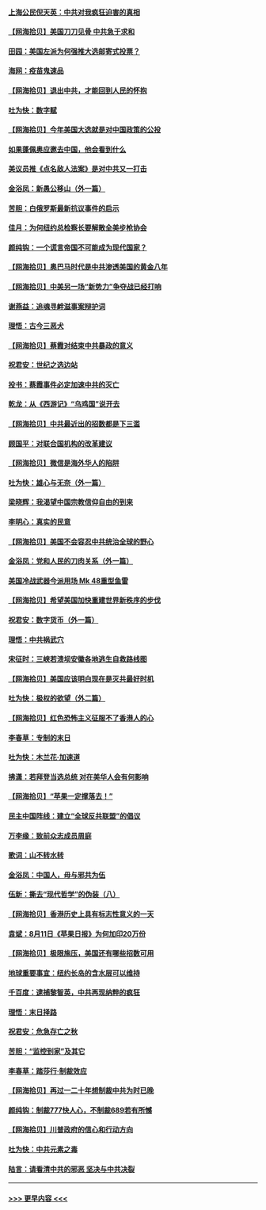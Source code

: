 #### [上海公民倪天英：中共对我疯狂迫害的真相](../pages/nsc993/n12356341.md?t=08260751) 
#### [【网海拾贝】美国刀刀见骨 中共急于求和](../pages/nsc993/n12355511.md?t=08260751) 
#### [田园：美国左派为何强推大选邮寄式投票？](../pages/nsc993/n12352963.md?t=08260751) 
#### [海网：疫苗鬼速品](../pages/nsc993/n12354438.md?t=08260751) 
#### [【网海拾贝】退出中共，才能回到人民的怀抱](../pages/nsc993/n12352634.md?t=08260751) 
#### [吐为快：数字赋](../pages/nsc993/n12352317.md?t=08260751) 
#### [【网海拾贝】今年美国大选就是对中国政策的公投](../pages/nsc993/n12350973.md?t=08260751) 
#### [如果蓬佩奥应邀去中国，他会看到什么](../pages/nsc993/n12350945.md?t=08260751) 
#### [美议员推《点名敌人法案》是对中共又一打击](../pages/nsc993/n12350765.md?t=08260751) 
#### [金浴凤：新愚公移山（外一篇）](../pages/nsc993/n12350253.md?t=08260751) 
#### [苦胆：白俄罗斯最新抗议事件的启示](../pages/nsc993/n12349989.md?t=08260751) 
#### [佳月：为何纽约总检察长要解散全美步枪协会](../pages/nsc993/n12349939.md?t=08260751) 
#### [颜纯钩：一个谎言帝国不可能成为现代国家？](../pages/nsc993/n12349898.md?t=08260751) 
#### [【网海拾贝】奥巴马时代是中共渗透美国的黄金八年](../pages/nsc993/n12349284.md?t=08260751) 
#### [【网海拾贝】中美另一场“新势力”争夺战已经打响](../pages/nsc993/n12346998.md?t=08260751) 
#### [谢燕益：追魂寻衅滋事案辩护词](../pages/nsc993/n12346892.md?t=08260751) 
#### [理悟：古今三恶犬](../pages/nsc993/n12345190.md?t=08260751) 
#### [【网海拾贝】蔡霞对结束中共暴政的意义](../pages/nsc993/n12344263.md?t=08260751) 
#### [祝君安：世纪之选边站](../pages/nsc993/n12342382.md?t=08260751) 
#### [投书：蔡霞事件必定加速中共的灭亡](../pages/nsc993/n12341881.md?t=08260751) 
#### [乾龙：从《西游记》“乌鸡国”说开去](../pages/nsc993/n12341690.md?t=08260751) 
#### [【网海拾贝】中共最近出的招数都是下三滥](../pages/nsc993/n12341593.md?t=08260751) 
#### [顾国平：对联合国机构的改革建议](../pages/nsc993/n12339928.md?t=08260751) 
#### [【网海拾贝】微信是海外华人的陷阱](../pages/nsc993/n12338868.md?t=08260751) 
#### [吐为快：雄心与无奈（外一篇）](../pages/nsc993/n12338132.md?t=08260751) 
#### [梁晓辉：我渴望中国宗教信仰自由的到来](../pages/nsc993/n12336657.md?t=08260751) 
#### [李明心：真实的民意](../pages/nsc993/n12336089.md?t=08260751) 
#### [【网海拾贝】美国不会容忍中共统治全球的野心](../pages/nsc993/n12336063.md?t=08260751) 
#### [金浴凤：党和人民的刀肉关系（外一篇）](../pages/nsc993/n12335834.md?t=08260751) 
#### [美国冷战武器今派用场 Mk 48重型鱼雷](../pages/nsc993/n12335354.md?t=08260751) 
#### [【网海拾贝】希望美国加快重建世界新秩序的步伐](../pages/nsc993/n12334224.md?t=08260751) 
#### [祝君安：数字货币（外一篇）](../pages/nsc993/n12334186.md?t=08260751) 
#### [理悟：中共祸武穴](../pages/nsc993/n12333962.md?t=08260751) 
#### [宋征时：三峡若溃坝安徽各地逃生自救路线图](../pages/nsc993/n12332450.md?t=08260751) 
#### [【网海拾贝】美国应该明白现在是灭共最好时机](../pages/nsc993/n12332313.md?t=08260751) 
#### [吐为快：极权的欲望（外二篇）](../pages/nsc993/n12332089.md?t=08260751) 
#### [【网海拾贝】红色恐怖主义征服不了香港人的心](../pages/nsc993/n12329296.md?t=08260751) 
#### [李春草：专制的末日](../pages/nsc993/n12329079.md?t=08260751) 
#### [吐为快：木兰花‧加速道](../pages/nsc993/n12327366.md?t=08260751) 
#### [拂潇：若拜登当选总统 对在美华人会有何影响](../pages/nsc993/n12295996.md?t=08260751) 
#### [【网海拾贝】“苹果一定撑落去！”](../pages/nsc993/n12326784.md?t=08260751) 
#### [民主中国阵线：建立“全球反共联盟”的倡议](../pages/nsc993/n12324177.md?t=08260751) 
#### [万李缘：致前众志成员周庭](../pages/nsc993/n12324635.md?t=08260751) 
#### [歌词：山不转水转](../pages/nsc993/n12324599.md?t=08260751) 
#### [金浴凤：中国人，毋与邪共为伍](../pages/nsc993/n12324257.md?t=08260751) 
#### [伍新：撕去“现代哲学”的伪装（八）](../pages/nsc993/n12324188.md?t=08260751) 
#### [【网海拾贝】香港历史上具有标志性意义的一天](../pages/nsc993/n12324021.md?t=08260751) 
#### [袁斌：8月11日《苹果日报》为何加印20万份](../pages/nsc993/n12323955.md?t=08260751) 
#### [【网海拾贝】极限施压，美国还有哪些招数可用](../pages/nsc993/n12322512.md?t=08260751) 
#### [地球重要事宜：纽约长岛的含水层可以维持](../pages/nsc993/n12321844.md?t=08260751) 
#### [千百度：逮捕黎智英，中共再现纳粹的疯狂](../pages/nsc993/n12321777.md?t=08260751) 
#### [理悟：末日择路](../pages/nsc993/n12320812.md?t=08260751) 
#### [祝君安：危急存亡之秋](../pages/nsc993/n12320795.md?t=08260751) 
#### [苦胆：“监控到家”及其它](../pages/nsc993/n12320751.md?t=08260751) 
#### [李春草：踏莎行·制裁效应](../pages/nsc993/n12318290.md?t=08260751) 
#### [【网海拾贝】再过一二十年想制裁中共为时已晚](../pages/nsc993/n12318195.md?t=08260751) 
#### [颜纯钩：制裁777快人心，不制裁689若有所憾](../pages/nsc993/n12316912.md?t=08260751) 
#### [【网海拾贝】川普政府的信心和行动方向](../pages/nsc993/n12316673.md?t=08260751) 
#### [吐为快：中共元素之毒](../pages/nsc993/n12316547.md?t=08260751) 
#### [陆言：请看清中共的邪恶 坚决与中共决裂](../pages/nsc993/n12315784.md?t=08260751) 

----
#### [ >>> 更早内容 <<< ](../indexes/nsc993-earlier.md)
